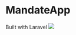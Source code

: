 # MandateApp
Built with Laravel 
<img src="https://laravel.com/assets/img/components/logo-laravel.svg">
